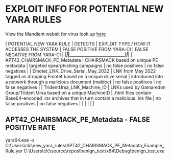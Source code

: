 # EXPLOIT INFO FOR POTENTIAL NEW YARA RULES #


View the Mandient websit for virus look up [here](https://www.mandiant.com/resources)


| POTENTIAL NEW YARA RULE | DETECTS | EXPLOIT TYPE / HOW IT ACCESSES THE SYSTEM | FALSE POSITIVE FROM YARA-CI | FALSE NEGATIVE FROM YARA-CI |
|_________________________|_________|___________________________________________|_____________________________|_____________________________|
| APT42_CHAIRSMACK_PE_Metadata | CHAIRSMACK based on unique PE metadata | targeted spearphishing campaigns | no false positives | no false negatives |
| Emotet_LNK_Drive_Serial_May_2022 | LNK from May 2022 tagged as dropping Emotet based on a unique drive serial | introduced into a network through a malicious document (maldoc) | no false positives | no false negatives |
| TridentUrsa_LNK_Machine_ID | LNKs used by Gamaredon Group/Trident Ursa based on a unique MachineID | .html files contain Base64-encoded .rar archives that in turn contain a malicious .lnk file | no false positives | no false negatives |
|  |  |  |  |


## APT42_CHAIRSMACK_PE_Metadata - FALSE POSITIVE RATE ##
yara64.exe -s C:\Users\clc\new_yara_rules\APT42_CHAIRSMACK_PE_Metadata_Example_Rule.yar C:\Users\clc\source\repos\benign_test\x64\Debug\benign_test.exe

